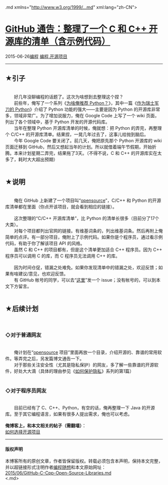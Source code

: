 <!DOCTYPE.md>
.md xmlns="http://www.w3.org/1999/...md" xml:lang="zh-CN">
<head>
<meta http-equiv="Content-Type" content="text.md; charset=utf-8" />
<meta name="generator" content="Python script by program.think@gmail.com" />
<meta name="provider" content="program-think.blogspot.com" />
<link type="text/css" rel="stylesheet" href="../../css/program-think.css" />
<title>GitHub 通告：整理了一个 C 和 C++ 开源库的清单（含示例代码） - 编程随想的博客</title>
</head>
<body>
<div id="main" style="width:100%;">
<h1><a href="../../index.md" title="回到首页">GitHub 通告：整理了一个 C 和 C++ 开源库的清单（含示例代码）</a></h1>
<div class="post-info"><span class="date-header">2015-06-26</span><a href="../../tags/E7BC96E7A88B.md" class="tag">编程</a> <a href="../../tags/E7BC96E7A88B.E5BC80E6BA90E9A1B9E79BAE.md" class="tag">编程.开源项目</a> </div>
<hr>
<div class="post">
<h2>★引子</h2><br />&#12288;&#12288;好几年没聊编程的话题了。这次为啥想到去整理这个捏？<br />&#12288;&#12288;前些年，俺写了一个系列《<a href="http://program-think.blogspot.de/2009/08/why-choose-python-0-overview...md">为啥俺推荐 Python？</a>》，其中一篇《<a href="../../2013/02/why-choose-python-5-tools.md">作为瑞士军刀的 Python</a>》介绍了 Python 功能的强大——主要是因为 Python 的开源库非常多，领域非常广。为了增加说服力，俺在 Google Code 上写了一个 wiki 页面，列出了各个领域中，基于 Python 开发的开源代码库。<br />&#12288;&#12288;当年在整理 Python 开源库清单的时候，俺就想：把 Python 的弄完，再整理个 C/C++ 的开源库清单。结果捏，一晃几年过去了，这事儿给抛到脑后。<br />&#12288;&#12288;今年 Google Code 要关闭了。前几天，俺把原先那个 Python 开源库的 wiki 页面迁移到 GitHub，然后又想起当年的计划。所以就借着端午节假期，开始折腾。本来计划星期二弄完，结果拖了3天。（不得不说，C 和 C++ 的开源库实在太多了，耗时大大超出预期）<br /><br /><h2>★说明</h2><br />&#12288;&#12288;俺在 GitHub 上新建了一个项目叫“<a href="https://github.com/programthink/opensource" target="_blank">opensource</a>”，C/C++ 和 Python 的开源库清单都在里面（你点开该项目，就会看到相应的链接）。<a name='more'></a><!--program-think--><br /><br />&#12288;&#12288;这次整理的“C/C++ 开源库清单”，比 Python 的清单长很多（目前分了17个大类）。<br />&#12288;&#12288;对每个项目都列出官网的链接。有维基词条的，列出维基词条。然后再附上俺简单的点评。有一部分项目，俺附上了示例代码。如果你是个程序员，通过看示例代码，有助于你了解该项目 API 的风格。<br />&#12288;&#12288;虽然 C 和 C++ 的项目都有，但是这个清单更加适合 C++ 程序员。因为 C++ 程序员可以调用 C 的库，而 C 程序员无法调用 C++ 的库。<br /><br />&#12288;&#12288;因为时间仓促，错漏之处难免。如果你发现清单中的错漏之处，欢迎反馈；如果有啥建议/意见，也欢迎反馈。<br />&#12288;&#12288;有 GitHub 帐号的同学，可以去“<a href="https://github.com/programthink/opensource/issues" target="_blank">这里</a>”发一个 issue；没有帐号的，可以到本文下方留言。<br /><br /><h2>★后续计划</h2><br /><h3>◇对于普通网友</h3><br />&#12288;&#12288;俺计划在“<a href="https://github.com/programthink/opensource" target="_blank">opensource</a> 项目”里面再放一个目录，介绍开源的、靠谱的常用软件。等弄完之后，另发篇博文通告一下。<br />&#12288;&#12288;对于那些关注安全性（尤其是隐私保护）的网友，多了解一些靠谱的开源软件，好处大大滴（具体的理由参见《<a href="../../2013/06/privacy-protection-0.md">如何保护隐私</a>》系列的第1篇）<br /><br /><h3>◇对于程序员网友</h3><br />&#12288;&#12288;目前已经有了 C、C++、Python，有空的话，俺再整理一下 Java 的开源库。至于其它编程语言，如果有很多人提出需求，俺也可以考虑。<br /><br /><b>俺博客上，和本文相关的帖子（需翻墙）</b>：<br /><a href="../../2009/02/how-to-choose-opensource-project.md">如何选择开源项目</a><div class="blogger-post-footer">
</div>
<hr>
<div class="copyright">
<h4>版权声明</h4>
本博客所有的原创文章，作者皆保留版权。转载必须包含本声明，保持本文完整，并以超链接形式注明作者<a href="mailto:program.think@gmail.com">编程随想</a>和本文原始网址：<br>
<a href="2015/06/GitHub-C-Cpp-Open-Source-Libraries.md">2015/06/GitHub-C-Cpp-Open-Source-Libraries.md</a>
</div>
</div>
</body>
<.md>
